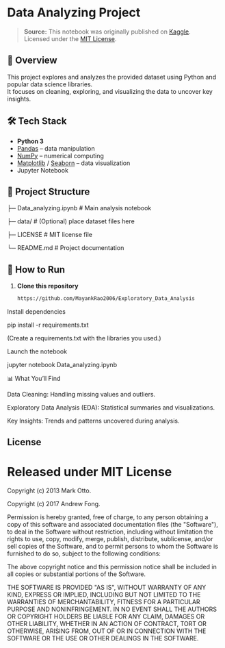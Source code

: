 # Data Analyzing Project

> **Source:** This notebook was originally published on [Kaggle](https://www.kaggle.com/datasets/codebynadiia/gdp-per-country-20202025).  
> Licensed under the [MIT License](https://www.mit.edu/~amini/LICENSE.md).

## 📄 Overview
This project explores and analyzes the provided dataset using Python and popular data science libraries.  
It focuses on cleaning, exploring, and visualizing the data to uncover key insights.

## 🛠️ Tech Stack
- **Python 3**
- [Pandas](https://pandas.pydata.org/) – data manipulation
- [NumPy](https://numpy.org/) – numerical computing
- [Matplotlib](https://matplotlib.org/) / [Seaborn](https://seaborn.pydata.org/) – data visualization
- Jupyter Notebook

## 📂 Project Structure

├─ Data_analyzing.ipynb # Main analysis notebook

├─ data/ # (Optional) place dataset files here

├─ LICENSE # MIT license file

└─ README.md # Project documentation


## 🚀 How to Run
1. **Clone this repository**
   ```bash
   https://github.com/MayankRao2006/Exploratory_Data_Analysis


Install dependencies

pip install -r requirements.txt


(Create a requirements.txt with the libraries you used.)

Launch the notebook

jupyter notebook Data_analyzing.ipynb

📊 What You’ll Find

Data Cleaning: Handling missing values and outliers.

Exploratory Data Analysis (EDA): Statistical summaries and visualizations.

Key Insights: Trends and patterns uncovered during analysis.

## License
# Released under MIT License

Copyright (c) 2013 Mark Otto.

Copyright (c) 2017 Andrew Fong.

Permission is hereby granted, free of charge, to any person obtaining a copy of this software and associated documentation files (the "Software"), to deal in the Software without restriction, 
including without limitation the rights to use, copy, modify, merge, publish, distribute, sublicense, and/or sell copies of the Software, and to permit persons to whom the Software is furnished to do so, 
subject to the following conditions:

The above copyright notice and this permission notice shall be included in all copies or substantial portions of the Software.

THE SOFTWARE IS PROVIDED "AS IS", WITHOUT WARRANTY OF ANY KIND, EXPRESS OR IMPLIED, INCLUDING BUT NOT LIMITED TO THE WARRANTIES OF MERCHANTABILITY, FITNESS FOR A PARTICULAR PURPOSE AND NONINFRINGEMENT. 
IN NO EVENT SHALL THE AUTHORS OR COPYRIGHT HOLDERS BE LIABLE FOR ANY CLAIM, DAMAGES OR OTHER LIABILITY, WHETHER IN AN ACTION OF CONTRACT, TORT OR OTHERWISE, ARISING FROM, 
OUT OF OR IN CONNECTION WITH THE SOFTWARE OR THE USE OR OTHER DEALINGS IN THE SOFTWARE.
